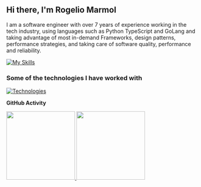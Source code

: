 ## Hi there, I'm Rogelio Marmol
I am a software engineer with over 7 years of experience working in the tech industry, using languages such as Python TypeScript and GoLang and taking advantage of most in-demand Frameworks, design patterns, performance strategies, and taking care of software quality, performance and reliability.

[![My Skills](https://skillicons.dev/icons?i=js,typescript,python,go&theme=light)](https://skillicons.dev)

### Some of the technologies I have worked with

[![Technologies](https://skillicons.dev/icons?i=django,nodejs,react,angular,nextjs,remix,mysql,postgres,mongodb,docker,kubernetes,git,aws,gcp&theme=light)](https://skillicons.dev)

**GitHub Activity**
<p>
<a href="https://github.com/rwmarmol">
  <img height="180em" src="https://github-readme-stats-eight-theta.vercel.app/api?username=rwmarmol&show_icons=true&theme=algolia&include_all_commits=true&count_private=true"/>
  <img height="180em" src="https://github-readme-stats-eight-theta.vercel.app/api/top-langs/?username=rwmarmol&layout=compact&langs_count=10&theme=algolia"/>
</a>
</p>
